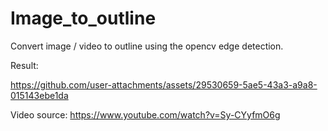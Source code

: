 # Image_to_outline
Convert image / video to outline using the opencv edge detection.

Result:

https://github.com/user-attachments/assets/29530659-5ae5-43a3-a9a8-015143ebe1da

Video source: https://www.youtube.com/watch?v=Sy-CYyfmO6g

